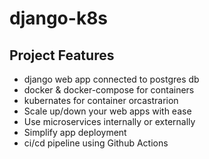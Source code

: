 # django-k8s

## Project Features

- django web app connected to postgres db
- docker & docker-compose for containers
- kubernates for container orcastrarion
- Scale up/down your web apps with ease
- Use microservices internally or externally
- Simplify app deployment
- ci/cd pipeline using Github Actions
